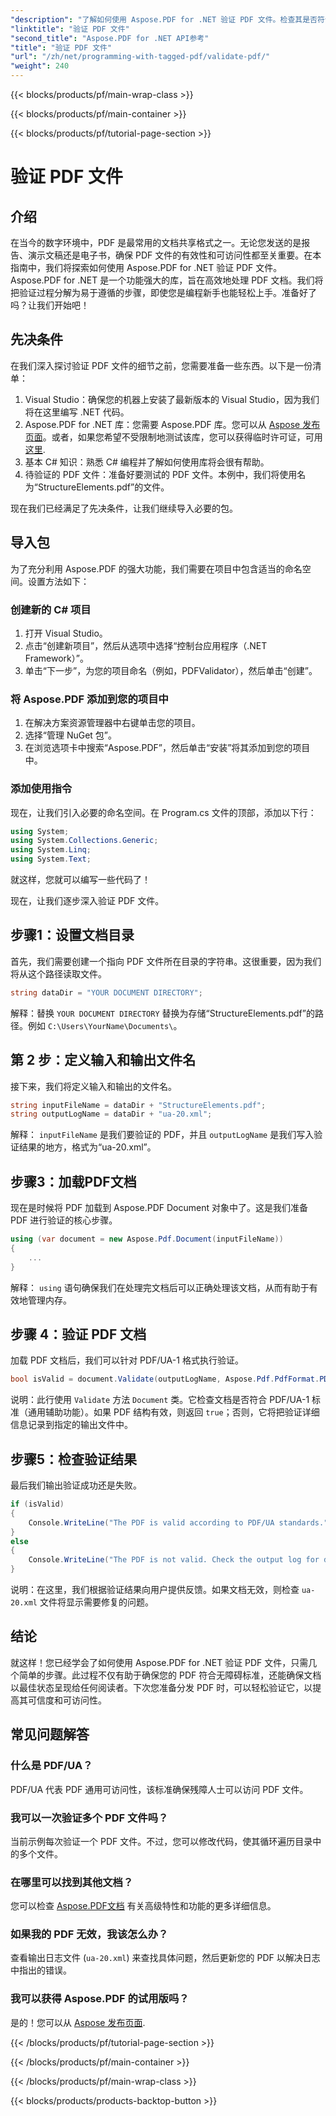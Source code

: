 ```yaml
---
"description": "了解如何使用 Aspose.PDF for .NET 验证 PDF 文件。检查其是否符合标准并生成验证报告。"
"linktitle": "验证 PDF 文件"
"second_title": "Aspose.PDF for .NET API参考"
"title": "验证 PDF 文件"
"url": "/zh/net/programming-with-tagged-pdf/validate-pdf/"
"weight": 240
---
```


{{< blocks/products/pf/main-wrap-class >}}

{{< blocks/products/pf/main-container >}}

{{< blocks/products/pf/tutorial-page-section >}}

# 验证 PDF 文件

## 介绍

在当今的数字环境中，PDF 是最常用的文档共享格式之一。无论您发送的是报告、演示文稿还是电子书，确保 PDF 文件的有效性和可访问性都至关重要。在本指南中，我们将探索如何使用 Aspose.PDF for .NET 验证 PDF 文件。Aspose.PDF for .NET 是一个功能强大的库，旨在高效地处理 PDF 文档。我们将把验证过程分解为易于遵循的步骤，即使您是编程新手也能轻松上手。准备好了吗？让我们开始吧！

## 先决条件

在我们深入探讨验证 PDF 文件的细节之前，您需要准备一些东西。以下是一份清单：

1. Visual Studio：确保您的机器上安装了最新版本的 Visual Studio，因为我们将在这里编写 .NET 代码。
2. Aspose.PDF for .NET 库：您需要 Aspose.PDF 库。您可以从 [Aspose 发布页面](https://releases.aspose.com/pdf/net/)。或者，如果您希望不受限制地测试该库，您可以获得临时许可证，可用 [这里](https://purchase。aspose.com/temporary-license/).
3. 基本 C# 知识：熟悉 C# 编程并了解如何使用库将会很有帮助。
4. 待验证的 PDF 文件：准备好要测试的 PDF 文件。本例中，我们将使用名为“StructureElements.pdf”的文件。

现在我们已经满足了先决条件，让我们继续导入必要的包。

## 导入包

为了充分利用 Aspose.PDF 的强大功能，我们需要在项目中包含适当的命名空间。设置方法如下：

### 创建新的 C# 项目

1. 打开 Visual Studio。
2. 点击“创建新项目”，然后从选项中选择“控制台应用程序（.NET Framework）”。
3. 单击“下一步”，为您的项目命名（例如，PDFValidator），然后单击“创建”。

### 将 Aspose.PDF 添加到您的项目中

1. 在解决方案资源管理器中右键单击您的项目。
2. 选择“管理 NuGet 包”。
3. 在浏览选项卡中搜索“Aspose.PDF”，然后单击“安装”将其添加到您的项目中。

### 添加使用指令

现在，让我们引入必要的命名空间。在 Program.cs 文件的顶部，添加以下行：

```csharp
using System;
using System.Collections.Generic;
using System.Linq;
using System.Text;
```

就这样，您就可以编写一些代码了！

现在，让我们逐步深入验证 PDF 文件。

## 步骤1：设置文档目录

首先，我们需要创建一个指向 PDF 文件所在目录的字符串。这很重要，因为我们将从这个路径读取文件。

```csharp
string dataDir = "YOUR DOCUMENT DIRECTORY";
```

解释：替换 `YOUR DOCUMENT DIRECTORY` 替换为存储“StructureElements.pdf”的路径。例如 `C:\Users\YourName\Documents\`。

## 第 2 步：定义输入和输出文件名

接下来，我们将定义输入和输出的文件名。 

```csharp
string inputFileName = dataDir + "StructureElements.pdf";
string outputLogName = dataDir + "ua-20.xml";
```

解释： `inputFileName` 是我们要验证的 PDF，并且 `outputLogName` 是我们写入验证结果的地方，格式为“ua-20.xml”。

## 步骤3：加载PDF文档

现在是时候将 PDF 加载到 Aspose.PDF Document 对象中了。这是我们准备 PDF 进行验证的核心步骤。

```csharp
using (var document = new Aspose.Pdf.Document(inputFileName))
{
    ...
}
```

解释： `using` 语句确保我们在处理完文档后可以正确处理该文档，从而有助于有效地管理内存。

## 步骤 4：验证 PDF 文档

加载 PDF 文档后，我们可以针对 PDF/UA-1 格式执行验证。 

```csharp
bool isValid = document.Validate(outputLogName, Aspose.Pdf.PdfFormat.PDF_UA_1);
```

说明：此行使用 `Validate` 方法 `Document` 类。它检查文档是否符合 PDF/UA-1 标准（通用辅助功能）。如果 PDF 结构有效，则返回 `true`；否则，它将把验证详细信息记录到指定的输出文件中。

## 步骤5：检查验证结果

最后我们输出验证成功还是失败。

```csharp
if (isValid)
{
    Console.WriteLine("The PDF is valid according to PDF/UA standards.");
}
else
{
    Console.WriteLine("The PDF is not valid. Check the output log for details.");
}
```

说明：在这里，我们根据验证结果向用户提供反馈。如果文档无效，则检查 `ua-20.xml` 文件将显示需要修复的问题。

## 结论

就这样！您已经学会了如何使用 Aspose.PDF for .NET 验证 PDF 文件，只需几个简单的步骤。此过程不仅有助于确保您的 PDF 符合无障碍标准，还能确保文档以最佳状态呈现给任何阅读者。下次您准备分发 PDF 时，可以轻松验证它，以提高其可信度和可访问性。

## 常见问题解答

### 什么是 PDF/UA？  
PDF/UA 代表 PDF 通用可访问性，该标准确保残障人士可以访问 PDF 文件。

### 我可以一次验证多个 PDF 文件吗？  
当前示例每次验证一个 PDF 文件。不过，您可以修改代码，使其循环遍历目录中的多个文件。

### 在哪里可以找到其他文档？  
您可以检查 [Aspose.PDF文档](https://reference.aspose.com/pdf/net/) 有关高级特性和功能的更多详细信息。

### 如果我的 PDF 无效，我该怎么办？  
查看输出日志文件 (`ua-20.xml`) 来查找具体问题，然后更新您的 PDF 以解决日志中指出的错误。

### 我可以获得 Aspose.PDF 的试用版吗？  
是的！您可以从 [Aspose 发布页面](https://releases。aspose.com/).

{{< /blocks/products/pf/tutorial-page-section >}}

{{< /blocks/products/pf/main-container >}}

{{< /blocks/products/pf/main-wrap-class >}}

{{< blocks/products/products-backtop-button >}}